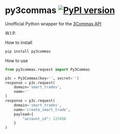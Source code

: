 # py3commas [![PyPI version](https://badge.fury.io/py/py3commas.svg)](https://badge.fury.io/py/py3commas)
Unofficial Python wrapper for the [3Commas API](https://github.com/3commas-io/3commas-official-api-docs)

W.I.P.

How to install 

```bash
pip install py3commas
```

How to use

```python
from py3commas.request import Py3Commas

p3c = Py3Commas(key='', secret='')
response = p3c.request(
    domain='smart_trades',
    name=''
)
response = p3c.request(
    domain='smart_trades', 
    name='create_smart_trade', 
    payload={
        "account_id": 123456
    }
)
```